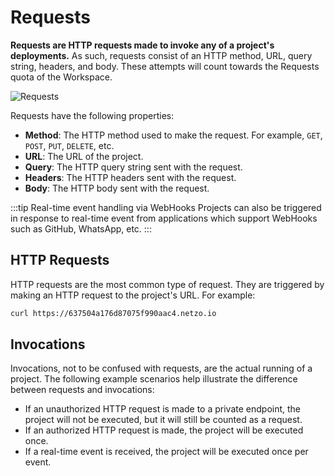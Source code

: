 # Requests

**Requests are HTTP requests made to invoke any of a project's deployments.** As such, requests consist of an HTTP method, URL, query string, headers, and body. These attempts will count towards the Requests quota of the Workspace.

![Requests](/docs/images/projects/projects-requests.webp)

Requests have the following properties:

- **Method**: The HTTP method used to make the request. For example, `GET`, `POST`, `PUT`, `DELETE`, etc.
- **URL**: The URL of the project.
- **Query**: The HTTP query string sent with the request.
- **Headers**: The HTTP headers sent with the request.
- **Body**: The HTTP body sent with the request.

:::tip Real-time event handling via WebHooks
Projects can also be triggered in response to real-time event from applications which support WebHooks such as GitHub, WhatsApp, etc.
:::

## HTTP Requests

HTTP requests are the most common type of request. They are triggered
by making an HTTP request to the project's URL. For example:

```sh
curl https://637504a176d87075f990aac4.netzo.io
```

## Invocations

Invocations, not to be confused with requests, are the actual running of a project. The following example scenarios help illustrate the difference between requests and invocations:

- If an unauthorized HTTP request is made to a private endpoint, the project will not be executed, but it will still be counted as a request.
- If an authorized HTTP request is made, the project will be executed once.
- If a real-time event is received, the project will be executed once per event.
